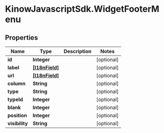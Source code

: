 # KinowJavascriptSdk.WidgetFooterMenu

## Properties
Name | Type | Description | Notes
------------ | ------------- | ------------- | -------------
**id** | **Integer** |  | [optional] 
**label** | [**[I18nField]**](I18nField.md) |  | [optional] 
**url** | [**[I18nField]**](I18nField.md) |  | [optional] 
**column** | **String** |  | [optional] 
**type** | **String** |  | [optional] 
**typeId** | **Integer** |  | [optional] 
**blank** | **Integer** |  | [optional] 
**position** | **Integer** |  | [optional] 
**visibility** | **String** |  | [optional] 


